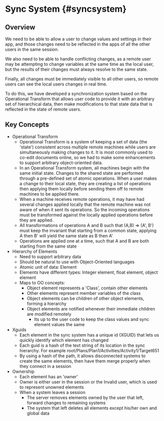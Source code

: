 Sync System                       {#syncsystem}
============
## Overview

We need to be able to allow a user to change values and settings in their app, and those changes need to be reflected in the apps of all the other users in the same session.  

We also need to be able to handle conflicting changes, as a remote user may be attempting to change variables at the same time as the local user, but the results of their changes must always resolve to the same state.  

Finally, all changes must be immediately visible to all other users, so remote users can see the local users changes in real time.  

To do this, we have developed a synchronization system based on the Operational Transform that allows user code to provide it with an arbitrary set of hierarchical data, then make modifications to that state data that is reflected in the state of remote users.  


## Key Concepts

* Operational Transform
	+ Operational Transform is a system of keeping a set of data (the 'state') consistent across multiple remote machines while users are simultaneously making changes to it.  It is most commonly used to co-edit documents online, so we had to make some enhancements to support arbitrary object-oriented data.
	+ In an Operational Transform system, all machines begin with the same initial state.  Changes to the shared state are performed through a pre-defined set of atomic operations.  When a user makes a change to their local state, they are creating a list of operations then applying them locally before sending them off to remote machines to be applied there.
	+ When a machine receives remote operations, it may have had several changes applied locally that the remote machine was not aware of when it sent its operations.  So the incoming operations must be transformed against the locally applied operations before they are applied.
	+ All transformations of operations A and B such that (A,B) => (A', B') must keep the invariant that starting from a common state, applying A then B' will yield the same state as B then A'
	+ Operations are applied one at a time, such that A and B are both starting from the same state
* Hierarchy of Elements
	+ Need to support arbitrary data
	+ Should be natural to use with Object-Oriented languages
	+ Atomic unit of data: Element
	+ Elements have different types: Integer element, float element, object element
	+ Maps to OO concepts:
		+ Object element represents a 'Class', contain other elements
		+ Other elements represent member variables of the class
		+ Object elements can be children of other object elements, forming a hierarchy
		+ Object elements are notified whenever their immediate children are modified remotely
			+ Its up to the user code to keep the class values and sync element values the same
* Xguids
	+ Each element in the sync system has a unique id (XGUID) that lets us quickly identify which element has changed
	+ Each guid is a hash of the text string of its location in the sync hierarchy.  For example root/Plans/Plan1/Activities/Activity1/Target651
	+ By using a hash of the path, it allows disconnected systems to create the same elements, then have them merge properly when they connect in a session
* Ownership
	+ Each element has an 'owner'
	+ Owner is either user in the session or the Invalid user, which is used to represent unowned elements
	+ When a system leaves a session
		+ The server removes elements owned by the user that left, forward changes to remaining systems
		+ The system that left deletes all elements except his/her own and global data
